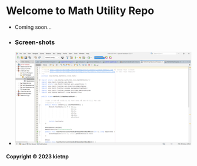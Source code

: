 # Welcome to Math Utility Repo

* Coming soon...

* ### Screen-shots
* ![DDT Source code](https://github.com/nguyenphuongkiet/math-util-mvn/blob/main/screenshots/DDT_TEST.png)

#### Copyright &#169; 2023 kietnp
